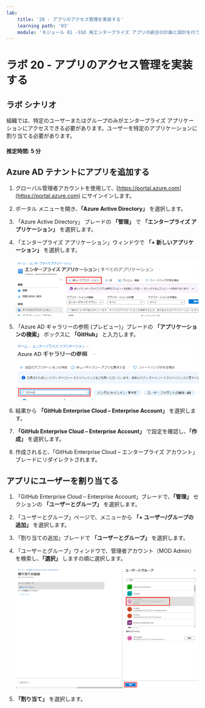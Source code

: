 ```yaml
---
lab:
    title: '20 - アプリのアクセス管理を実装する'
    learning path: '03'
    module: 'モジュール 01 -SSO 用エンタープライズ アプリの統合の計画と設計を行う'
---
```


# ラボ 20 - アプリのアクセス管理を実装する

## ラボ シナリオ

組織では、特定のユーザーまたはグループのみがエンタープライズ アプリケーションにアクセスできる必要があります。ユーザーを特定のアプリケーションに割り当てる必要があります。

#### 推定時間: 5 分

## Azure AD テナントにアプリを追加する

1. グローバル管理者アカウントを使用して、[https://portal.azure.com](https://portal.azure.com) にサインインします。

1. ポータル メニューを開き、**「Azure Active Directory」** を選択します。

1. 「Azure Active Directory」 ブレードの **「管理」** で **「エンタープライズ アプリケーション」** を選択します。

1. 「エンタープライズ アプリケーション」ウィンドウで **「+ 新しいアプリケーション」** を選択します。

    ![「新しいアプリケーション」が強調表示された 「エンタープライズ アプリケーション」ブレードが表示されている画面イメージ](./media/lp3-mod1-new-enterprise-application.png)

1. 「Azure AD ギャラリーの参照 (プレビュー)」ブレードの **「アプリケーションの検索」** ボックスに **「GitHub」** と入力します。

    ![検索ボックスが強調表示されている 「Azure AD ギャラリーの参照 (プレビュー)」ブレードが表示されている画面イメージ](./media/lp3-mod1-azure-ad-gallery-search.png)

1. 結果から **「GitHub Enterprise Cloud – Enterprise Account」** を選択します。

1. **「GitHub Enterprise Cloud – Enterprise Account」** で設定を確認し、**「作成」** を選択します。

1. 作成されると、「GitHub Enterprise Cloud – エンタープライズ アカウント」ブレードにリダイレクトされます。

## アプリにユーザーを割り当てる

1. 「GitHub Enterprise Cloud – Enterprise Account」ブレードで、**「管理」** セクションの **「ユーザーとグループ」** を選択します。

1. 「ユーザーとグループ」ページで、メニューから **「+ ユーザー/グループの追加」** を選択します。

1. 「割り当ての追加」ブレードで **「ユーザーとグループ」** を選択します。

1. 「ユーザーとグループ」ウィンドウで、管理者アカウント（MOD Admin）を検索し、**「選択」** しますの順に選択します。

    ![「選択」ボタンが強調表示されている、アプリへのユーザー アカウント割り当ての追加を表示している画面イメージ](./media/lp3-mod1-add-app-assignment.png)

1. **「割り当て」** を選択します。

